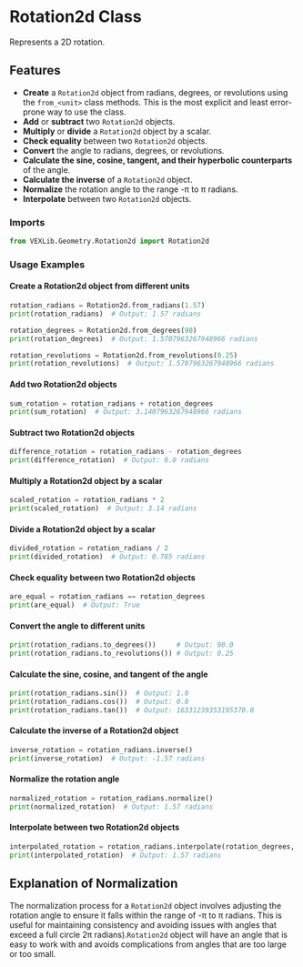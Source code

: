 # Rotation2d Class

Represents a 2D rotation.

## Features

- **Create** a `Rotation2d` object from radians, degrees, or revolutions using the `from_<unit>` class methods. This is the most explicit and least error-prone way to use the class.
- **Add** or **subtract** two `Rotation2d` objects.
- **Multiply** or **divide** a `Rotation2d` object by a scalar.
- **Check equality** between two `Rotation2d` objects.
- **Convert** the angle to radians, degrees, or revolutions.
- **Calculate the sine, cosine, tangent, and their hyperbolic counterparts** of the angle.
- **Calculate the inverse** of a `Rotation2d` object.
- **Normalize** the rotation angle to the range -π to π radians.
- **Interpolate** between two `Rotation2d` objects.
### Imports

```python
from VEXLib.Geometry.Rotation2d import Rotation2d
```

### Usage Examples

#### Create a Rotation2d object from different units

```python
rotation_radians = Rotation2d.from_radians(1.57)
print(rotation_radians)  # Output: 1.57 radians

rotation_degrees = Rotation2d.from_degrees(90)
print(rotation_degrees)  # Output: 1.5707963267948966 radians

rotation_revolutions = Rotation2d.from_revolutions(0.25)
print(rotation_revolutions)  # Output: 1.5707963267948966 radians
```

#### Add two Rotation2d objects

```python
sum_rotation = rotation_radians + rotation_degrees
print(sum_rotation)  # Output: 3.1407963267948966 radians
```

#### Subtract two Rotation2d objects

```python
difference_rotation = rotation_radians - rotation_degrees
print(difference_rotation)  # Output: 0.0 radians
```

#### Multiply a Rotation2d object by a scalar

```python
scaled_rotation = rotation_radians * 2
print(scaled_rotation)  # Output: 3.14 radians
```

#### Divide a Rotation2d object by a scalar

```python
divided_rotation = rotation_radians / 2
print(divided_rotation)  # Output: 0.785 radians
```

#### Check equality between two Rotation2d objects

```python
are_equal = rotation_radians == rotation_degrees
print(are_equal)  # Output: True
```

#### Convert the angle to different units

```python
print(rotation_radians.to_degrees())     # Output: 90.0
print(rotation_radians.to_revolutions()) # Output: 0.25
```

#### Calculate the sine, cosine, and tangent of the angle

```python
print(rotation_radians.sin())  # Output: 1.0
print(rotation_radians.cos())  # Output: 0.0
print(rotation_radians.tan())  # Output: 16331239353195370.0
```

#### Calculate the inverse of a Rotation2d object

```python
inverse_rotation = rotation_radians.inverse()
print(inverse_rotation)  # Output: -1.57 radians
```

#### Normalize the rotation angle

```python
normalized_rotation = rotation_radians.normalize()
print(normalized_rotation)  # Output: 1.57 radians
```

#### Interpolate between two Rotation2d objects

```python
interpolated_rotation = rotation_radians.interpolate(rotation_degrees, 0.5)
print(interpolated_rotation)  # Output: 1.57 radians
```

## Explanation of Normalization

The normalization process for a `Rotation2d` object involves adjusting the rotation angle to ensure it falls within the range of -π to π radians. This is useful for maintaining consistency and avoiding issues with angles that exceed a full circle 2π radians).`Rotation2d` object will have an angle that is easy to work with and avoids complications from angles that are too large or too small.